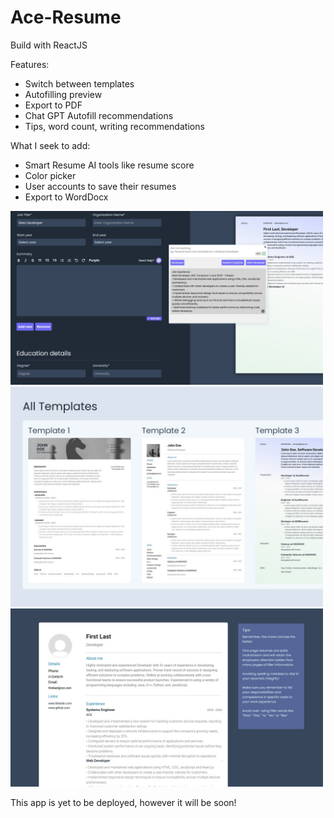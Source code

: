 # Ace-Resume
Build with ReactJS

Features:
- Switch between templates
- Autofilling preview
- Export to PDF
- Chat GPT Autofill recommendations
- Tips, word count, writing recommendations

What I seek to add:
- Smart Resume AI tools like resume score
- Color picker
- User accounts to save their resumes
- Export to WordDocx

<img src="src/Components/Data/images/home2.jpg" width="500">
<img src="src/Components/Data/images/home1.jpg" width="500">
<img src="src/Components/Data/images/home3.jpg" width="500">

This app is yet to be deployed, however it will be soon!
